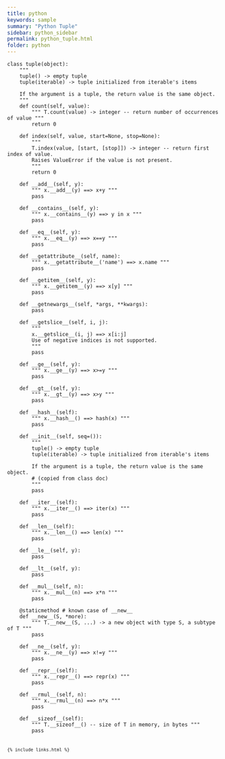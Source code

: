 ```yaml
---
title: python
keywords: sample
summary: "Python Tuple"
sidebar: python_sidebar
permalink: python_tuple.html
folder: python
---
```



<pre><code>class tuple(object):
    """
    tuple() -> empty tuple
    tuple(iterable) -> tuple initialized from iterable's items
    
    If the argument is a tuple, the return value is the same object.
    """
    def count(self, value): 
        """ T.count(value) -> integer -- return number of occurrences of value """
        return 0

    def index(self, value, start=None, stop=None): 
        """
        T.index(value, [start, [stop]]) -> integer -- return first index of value.
        Raises ValueError if the value is not present.
        """
        return 0

    def __add__(self, y): 
        """ x.__add__(y) ==> x+y """
        pass

    def __contains__(self, y): 
        """ x.__contains__(y) ==> y in x """
        pass

    def __eq__(self, y): 
        """ x.__eq__(y) ==> x==y """
        pass

    def __getattribute__(self, name): 
        """ x.__getattribute__('name') ==> x.name """
        pass

    def __getitem__(self, y): 
        """ x.__getitem__(y) ==> x[y] """
        pass

    def __getnewargs__(self, *args, **kwargs): 
        pass

    def __getslice__(self, i, j):
        """
        x.__getslice__(i, j) ==> x[i:j]
        Use of negative indices is not supported.
        """
        pass

    def __ge__(self, y): 
        """ x.__ge__(y) ==> x>=y """
        pass

    def __gt__(self, y): 
        """ x.__gt__(y) ==> x>y """
        pass

    def __hash__(self): 
        """ x.__hash__() ==> hash(x) """
        pass

    def __init__(self, seq=()): 
        """
        tuple() -> empty tuple
        tuple(iterable) -> tuple initialized from iterable's items
        
        If the argument is a tuple, the return value is the same object.
        # (copied from class doc)
        """
        pass

    def __iter__(self): 
        """ x.__iter__() ==> iter(x) """
        pass

    def __len__(self): 
        """ x.__len__() ==> len(x) """
        pass

    def __le__(self, y): 
        pass

    def __lt__(self, y): 
        pass

    def __mul__(self, n): 
        """ x.__mul__(n) ==> x*n """
        pass

    @staticmethod # known case of __new__
    def __new__(S, *more): 
        """ T.__new__(S, ...) -> a new object with type S, a subtype of T """
        pass

    def __ne__(self, y): 
        """ x.__ne__(y) ==> x!=y """
        pass

    def __repr__(self): 
        """ x.__repr__() ==> repr(x) """
        pass

    def __rmul__(self, n): 
        """ x.__rmul__(n) ==> n*x """
        pass

    def __sizeof__(self): 
        """ T.__sizeof__() -- size of T in memory, in bytes """
        pass 
<code/><pre/>
 
          
{% include links.html %}
